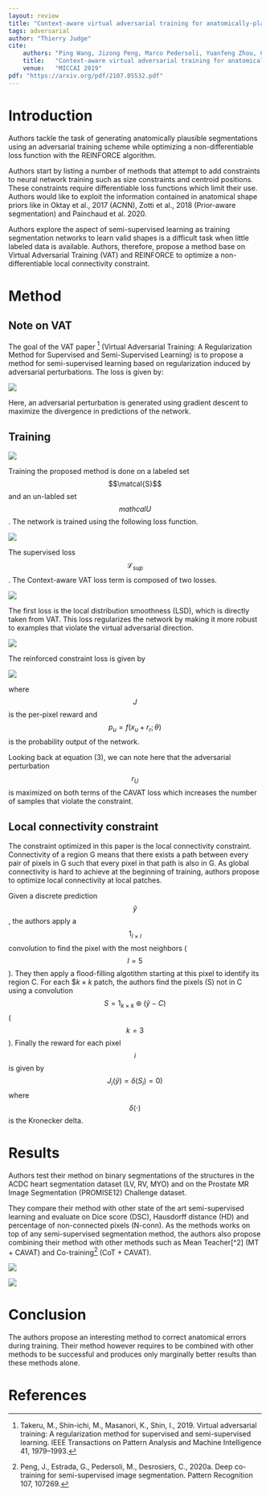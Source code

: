 ```yaml
---
layout: review
title: "Context-aware virtual adversarial training for anatomically-plausible segmentation"
tags: adversarial
author: "Thierry Judge"
cite:
    authors: "Ping Wang, Jizong Peng, Marco Pedersoli, Yuanfeng Zhou, Caiming Zhang, Christian Desrosiers"
    title:   "Context-aware virtual adversarial training for anatomically-plausible segmentation"
    venue:   "MICCAI 2019"
pdf: "https://arxiv.org/pdf/2107.05532.pdf"
---
```


# Introduction 

Authors tackle the task of generating anatomically plausible segmentations using an adversarial training scheme while 
optimizing a non-differentiable loss function with the REINFORCE algorithm.

Authors start by listing a number of methods that attempt to add constraints to neural network training such as size 
constraints and centroid positions. These constraints require differentiable loss functions which limit their use. 
Authors would like to exploit the information contained in anatomical shape priors like in Oktay et al., 2017 (ACNN), Zotti
et al., 2018 (Prior-aware segmentation) and Painchaud et al. 2020. 

Authors explore the aspect of semi-supervised learning as training segmentation networks to learn valid shapes is a 
difficult task when little labeled data is available. Authors, therefore, propose a method base on Virtual Adversarial 
Training (VAT) and REINFORCE to optimize a non-differentiable local connectivity constraint. 

# Method 

## Note on VAT 
The goal of the VAT paper [^1] (Virtual Adversarial Training: A Regularization Method for Supervised and Semi-Supervised 
Learning) is to propose a method for semi-supervised learning based on regularization induced by adversarial 
perturbations. The loss is given by: 

![](/article/images/cavat/vatloss.JPG)

Here, an adversarial perturbation is generated using gradient descent to maximize the divergence in predictions of the 
network.

## Training
![](/article/images/cavat/fig1.JPG)

Training the proposed method is done on a labeled set $$\matcal{S}$$ and an un-labled set $$mathcal{U}$$. The network is 
trained using the following loss function.

![](/article/images/cavat/equation1.JPG)

The supervised loss $$\mathcal{L}_{sup}$$. The Context-aware VAT loss term is composed of two losses. 

![](/article/images/cavat/equation3.JPG)

The first loss is the local distribution smoothness (LSD), which is directly taken from VAT. This loss regularizes the 
network by making it more robust to examples that violate the virtual adversarial direction.  

![](/article/images/cavat/equation4.JPG)

The reinforced constraint loss is given by 

![](/article/images/cavat/equation7.JPG)

where $$J$$ is the per-pixel reward and $$p_u = f(x_u+r_r;\theta)$$ is the probability output of the network. 


Looking back at equation (3), we can note here that the adversarial perturbation $$r_U$$ is maximized on both terms of 
the CAVAT loss which increases the number of samples that violate the constraint. 

## Local connectivity constraint

The constraint optimized in this paper is the local connectivity constraint. Connectivity of a region G means that there 
exists a path between every pair of pixels in G such that every pixel in that path is also in G. As global connectivity
is hard to achieve at the beginning of training, authors propose to optimize local connectivity at local patches.

Given a discrete prediction $$\hat{y}$$, the authors apply a $$1_{ l\times l}$$ convolution to find the pixel with the 
most neighbors ($$l=5$$). They then apply a flood-filling algotithm starting at this pixel to identify its region C. For 
each $$k \times k$ patch, the authors find the pixels (S) not in C using a convolution 
$$S=1_{k \times k} \circledast (\hat{y} - C)$$ ($$k=3$$). Finally the reward for each pixel $$i$$ is given by
$$J_i(\hat{y}) = \delta(S_i) = 0) $$ where $$\delta(\cdot)$$ is the Kronecker delta. 
# Results 
Authors test their method on binary segmentations of the structures in the ACDC heart segmentation dataset (LV, RV, MYO) 
and on the Prostate MR Image Segmentation (PROMISE12) Challenge dataset. 

They compare their method with other state of the art semi-supervised learning and evaluate on Dice score 
(DSC), Hausdorff distance (HD) and percentage of non-connected pixels (N-conn). As the methods works on top of any 
semi-supervised segmentation method, the authors also propose combining their method with other methods such as 
Mean Teacher[^2] (MT + CAVAT) and Co-training[^3] (CoT + CAVAT).

![](/article/images/cavat/tab1.JPG)

![](/article/images/cavat/fig2.JPG)

# Conclusion 

The authors propose an interesting method to correct anatomical errors during training. Their method however requires to be 
combined with other methods to be successful and produces only marginally better results than these methods alone.



# References
[^1]: Takeru, M., Shin-ichi, M., Masanori, K., Shin, I., 2019. Virtual adversarial training: A regularization method for supervised and semi-supervised learning. IEEE Transactions on Pattern Analysis and Machine Intelligence 41, 1979–1993. 
[^1]: Cui, W., Liu, Y., Li, Y., Guo, M., Li, Y., Li, X., Wang, T., Zeng, X., Ye, C., 2019. Semi-supervised brain lesion segmentation with an adapted mean teacher model, in: International Conference on Information Processing in Medical Imaging, Springer. pp. 554–565.
[^3]: Peng, J., Estrada, G., Pedersoli, M., Desrosiers, C., 2020a. Deep co-training for semi-supervised image segmentation. Pattern Recognition 107, 107269. 